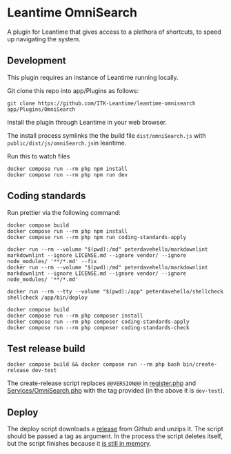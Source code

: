 # Leantime OmniSearch

A plugin for Leantime that gives access to a plethora of shortcuts, to speed up
navigating the system.


## Development

This plugin requires an instance of Leantime running locally.

Git clone this repo into app/Plugins as follows:

```shell
git clone https://github.com/ITK-Leantime/leantime-omnisearch app/Plugins/OmniSearch
```

Install the plugin through Leantime in your web browser.

The install process symlinks the the build file
`
dist/omniSearch.js
` with `public/dist/js/omniSearch.js`in leantime.

Run this to watch files

```shell
docker compose run --rm php npm install
docker compose run --rm php npm run dev
```

## Coding standards

Run prettier via the following command:

```shell
docker compose build
docker compose run --rm php npm install
docker compose run --rm php npm run coding-standards-apply
```

```shell
docker run --rm --volume "$(pwd):/md" peterdavehello/markdownlint markdownlint --ignore LICENSE.md --ignore vendor/ --ignore node_modules/ '**/*.md' --fix
docker run --rm --volume "$(pwd):/md" peterdavehello/markdownlint markdownlint --ignore LICENSE.md --ignore vendor/ --ignore node_modules/ '**/*.md'
```

```shell
docker run --rm --tty --volume "$(pwd):/app" peterdavehello/shellcheck shellcheck /app/bin/deploy
```

```shell name=coding-standards-php
docker compose build
docker compose run --rm php composer install
docker compose run --rm php composer coding-standards-apply
docker compose run --rm php composer coding-standards-check
```

## Test release build

``` shell
docker compose build && docker compose run --rm php bash bin/create-release dev-test
```

The create-release script replaces `@@VERSION@@` in [register.php](https://github.com/ITK-Leantime/leantime-omnisearch/blob/develop/register.php#L13) and [Services/OmniSearch.php](https://github.com/ITK-Leantime/leantime-omnisearch/blob/develop/Services/OmniSearch.php#L12) with the tag provided (in the above it is `dev-test`).


## Deploy
The deploy script downloads a [release](https://github.com/ITK-Leantime/leantime-omnisearch/releases) from Github and unzips it. The script should be passed a tag as argument. In the process the script deletes itself, but the script finishes because it [is still in memory](https://linux.die.net/man/3/unlink).
